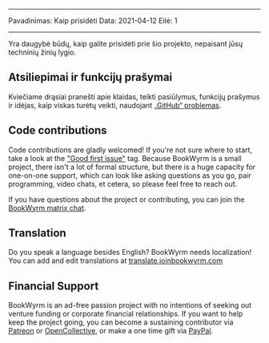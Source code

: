 - - -
Pavadinimas: Kaip prisidėti Data: 2021-04-12 Eilė: 1
- - -

Yra daugybė būdų, kaip galite prisidėti prie šio projekto, nepaisant jūsų techninių žinių lygio.

## Atsiliepimai ir funkcijų prašymai
Kviečiame drąsiai pranešti apie klaidas, teikti pasiūlymus, funkcijų prašymus ir idėjas, kaip viskas turėtų veikti, naudojant [„GitHub“ problemas](https://github.com/bookwyrm-social/bookwyrm/issues).

## Code contributions
Code contributions are gladly welcomed! If you're not sure where to start, take a look at the ["Good first issue"](https://github.com/bookwyrm-social/bookwyrm/issues?q=is%3Aissue+is%3Aopen+label%3A%22good+first+issue%22) tag. Because BookWyrm is a small project, there isn't a lot of formal structure, but there is a huge capacity for one-on-one support, which can look like asking questions as you go, pair programming, video chats, et cetera, so please feel free to reach out.

If you have questions about the project or contributing, you can join the [BookWyrm matrix chat](https://app.element.io/#/room/#bookwyrm:matrix.org).

## Translation
Do you speak a language besides English? BookWyrm needs localization! You can add and edit translations at [translate.joinbookwyrm.com](http://translate.joinbookwyrm.com/)

## Financial Support
BookWyrm is an ad-free passion project with no intentions of seeking out venture funding or corporate financial relationships. If you want to help keep the project going, you can become a sustaining contributor via [Patreon](https://www.patreon.com/bookwyrm) or [OpenCollective](https://opencollective.com/bookwyrm), or make a one time gift via [PayPal](https://paypal.me/oulipo).
